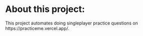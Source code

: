 <h1>About this project:</h1>
<p>This project automates doing singleplayer practice questions on <a>https://practiceme.vercel.app/</a>.</p>
